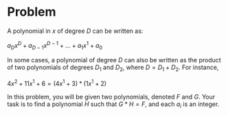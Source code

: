 # Problem

A polynomial in $x$ of degree $D$ can be written as:

$a_Dx^D + a_{D-1}x^{D-1} + ... + a_1x^1 + a_0$

In some cases, a polynomial of degree $D$ can also be written as the product of two polynomials of degrees $D_1$ and $D_2$, where $D = D_1 + D_2$. For instance,

$4 x^2 + 11 x^1 + 6 = (4 x^1 + 3) * (1 x^1 + 2)$

In this problem, you will be given two polynomials, denoted $F$ and $G$. Your task is to find a polynomial $H$ such that $G * H = F$, and each $a_i$ is an integer.
